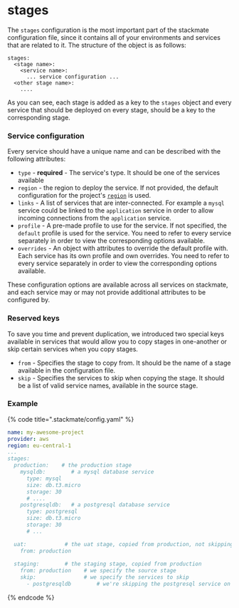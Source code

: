 # stages

The `stages` configuration is the most important part of the stackmate configuration file, since it contains all of your environments and services that are related to it. The structure of the object is as follows:

```
stages:
  <stage name>:
    <service name>:
      ... service configuration ...
  <other stage name>:
    ....
```

As you can see, each stage is added as a key to the `stages` object and every service that should be deployed on every stage, should be a key to the corresponding stage.

### Service configuration

Every service should have a unique name and can be described with the following attributes:

* `type` - **required** - The service's type. It should be one of the services available
* `region` - the region to deploy the service. If not provided, the default configuration for the project's [`region`](region.md) is used.
* `links` - A list of services that are inter-connected. For example a `mysql` service could be linked to the `application` service in order to allow incoming connections from the `application` service.
* `profile` - A pre-made profile to use for the service. If not specified, the `default` profile is used for the service. You need to refer to every service separately in order to view the corresponding options available.
* `overrides` - An object with attributes to override the default profile with. Each service has its own profile and own overrides. You need to refer to every service separately in order to view the corresponding options available.

These configuration options are available across all services on stackmate, and each service may or may not provide additional attributes to be configured by.

### Reserved keys

To save you time and prevent duplication, we introduced two special keys available in services that would allow you to copy stages in one-another or skip certain services when you copy stages.

* `from` - Specifies the stage to copy from. It should be the name of a stage available in the configuration file.
* `skip` - Specifies the services to skip when copying the stage. It should be a list of valid service names, available in the source stage.

### Example

{% code title=".stackmate/config.yaml" %}
```yaml
name: my-awesome-project
provider: aws
region: eu-central-1
...
stages:
  production:    # the production stage
    mysqldb:        # a mysql database service
      type: mysql
      size: db.t3.micro
      storage: 30
      # ....
    postgresqldb:   # a postgresql database service
      type: postgresql
      size: db.t3.micro
      storage: 30
      # ...

  uat:            # the uat stage, copied from production, not skipping anything
    from: production
    
  staging:        # the staging stage, copied from production
    from: production    # we specify the source stage
    skip:               # we specify the services to skip
      - postgresqldb        # we're skipping the postgresql service on staging
```
{% endcode %}
